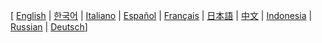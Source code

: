 [ [English](https://github.com/aeternity/wiki/wiki/home.md)
| [한국어](https://github.com/aeternity/wiki/wiki/[Korean]-Aeternity-TOC)
| [Italiano](https://github.com/aeternity/wiki/wiki/[Italian]-Aeternity-TOC)
| [Español](https://github.com/aeternity/wiki/wiki/[Spanish]-Aeternity-TOC)
| [Français](https://github.com/aeternity/wiki/wiki/[French]-Aeternity-TOC)
| [日本語](https://github.com/aeternity/wiki/wiki/[Japanese]-Aeternity-TOC)
| [中文](https://github.com/aeternity/wiki/wiki/[Chinese]-Aeternity-TOC)
| [Indonesia](https://github.com/aeternity/wiki/wiki/[Indonesia]-Aeternity-TOC)
| [Russian](https://github.com/aeternity/wiki/wiki/[Russian]-Aeternity-TOC)
| [Deutsch](https://github.com/aeternity/wiki/wiki/[German]-Aeternity-TOC)]